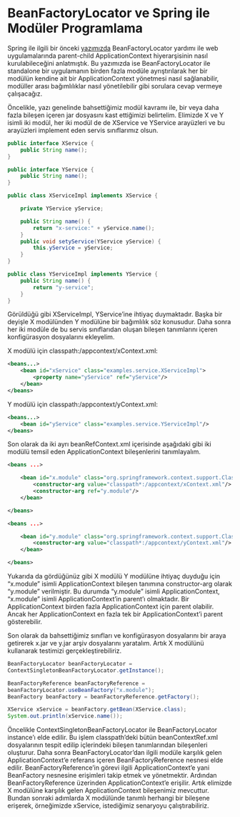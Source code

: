 # BeanFactoryLocator ve Spring ile Modüler Programlama

Spring ile ilgili bir önceki [yazımızda](http://www.kenansevindik.com/spring-ve-applicationcontext-hiyerarsisi/) 
BeanFactoryLocator yardımı ile web uygulamalarında parent-child ApplicationContext 
hiyerarşisinin nasıl kurulabileceğini anlatmıştık. Bu yazımızda ise BeanFactoryLocator ile standalone bir uygulamanın 
birden fazla modüle ayrıştırılarak her bir modülün kendine ait bir ApplicationContext yönetmesi nasıl sağlanabilir, modüller 
arası bağımlılıklar nasıl yönetilebilir gibi sorulara cevap vermeye çalışacağız.

Öncelikle, yazı genelinde bahsettiğimiz modül kavramı ile, bir veya daha fazla bileşen içeren jar dosyasını kast ettiğimizi 
belirtelim. Elimizde X ve Y isimli iki modül, her iki modül de de XService ve YService arayüzleri ve bu arayüzleri implement 
eden servis sınıflarımız olsun.

```java
public interface XService {
	public String name();
}

public interface YService {
	public String name();
}

public class XServiceImpl implements XService {

	private YService yService;

	public String name() {
        return "x-service:" + yService.name();
	}
	public void setyService(YService yService) {
		this.yService = yService;
	}
}

public class YServiceImpl implements YService {
	public String name() {
		return "y-service";
	}
}
```

Görüldüğü gibi XServiceImpl, YService’ine ihtiyaç duymaktadır. Başka bir deyişle X modülünden Y modülüne bir bağımlılık 
söz konusudur. Daha sonra her iki modüle de bu servis sınıflarıdan oluşan bileşen tanımlarını içeren konfigürasyon 
dosyalarını ekleyelim.

X modülü için classpath:/appcontext/xContext.xml:

```xml
<beans...>
    <bean id="xService" class="examples.service.XServiceImpl">
        <property name="yService" ref="yService"/>
    </bean>
</beans>
```

Y modülü için classpath:/appcontext/yContext.xml:

```xml
<beans...>
    <bean id="yService" class="examples.service.YServiceImpl"/>
</beans>
```

Son olarak da iki ayrı beanRefContext.xml içerisinde aşağıdaki gibi iki modülü temsil eden ApplicationContext bileşenlerini 
tanımlayalım.

```xml
<beans ...>

    <bean id="x.module" class="org.springframework.context.support.ClassPathXmlApplicationContext">
        <constructor-arg value="classpath*:/appcontext/xContext.xml"/>
        <constructor-arg ref="y.module"/>
    </bean>

</beans>

<beans ...>

    <bean id="y.module" class="org.springframework.context.support.ClassPathXmlApplicationContext">
        <constructor-arg value="classpath*:/appcontext/yContext.xml"/>
    </bean>

</beans>
```

Yukarıda da gördüğünüz gibi X modülü Y modülüne ihtiyaç duyduğu için “x.module” isimli ApplicationContext bileşen tanımına 
constructor-arg olarak “y.module” verilmiştir. Bu durumda “y.module” isimli ApplicationContext, “x.module” isimli 
ApplicationContext’in parent’ı olmaktadır. Bir ApplicationContext birden fazla ApplicationContext için parent olabilir. 
Ancak her ApplicationContext en fazla tek bir ApplicationContext’i parent gösterebilir.

Son olarak da bahsettiğimiz sınıfları ve konfigürasyon dosyalarını bir araya getirerek x.jar ve y.jar arşiv dosyalarını 
yaratalım. Artık X modülünü kullanarak testimizi gerçekleştirebiliriz.

```java
BeanFactoryLocator beanFactoryLocator =
ContextSingletonBeanFactoryLocator.getInstance();

BeanFactoryReference beanFactoryReference =
beanFactoryLocator.useBeanFactory("x.module");
BeanFactory beanFactory = beanFactoryReference.getFactory();

XService xService = beanFactory.getBean(XService.class);
System.out.println(xService.name());
```

Öncelikle ContextSingletonBeanFactoryLocator ile BeanFactoryLocator instance’ı elde edilir. Bu işlem classpath’deki bütün 
beanContextRef.xml dosyalarının tespit edilip içlerindeki bileşen tanımlarından bileşenleri oluşturur. Daha sonra 
BeanFactoryLocator’dan ilgili modüle karşılık gelen ApplicationContext’e referans içeren BeanFactoryReference nesnesi 
elde edilir. BeanFactoryReference’in görevi ilgili ApplicationContext’e yani BeanFactory nesnesine erişimleri takip etmek 
ve yönetmektir. Ardından BeanFactoryReference üzerinden ApplicationContext’e erişilir. Artık elimizde X modülüne karşılık 
gelen ApplicationContext bileşenimiz mevcuttur. Bundan sonraki adımlarda X modülünde tanımlı herhangi bir bileşene erişerek, 
örneğimizde xService, istediğimiz senaryoyu çalıştırabiliriz.

